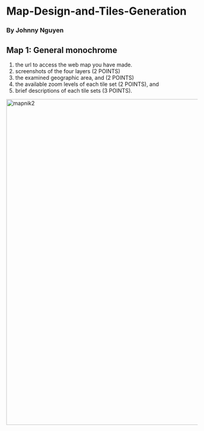 # Map-Design-and-Tiles-Generation

### By Johnny Nguyen

## Map 1: General monochrome



1. the url to access the web map you have made.
2. screenshots of the four layers (2 POINTS)
3. the examined geographic area, and (2 POINTS)
4. the available zoom levels of each tile set (2 POINTS), and
5. brief descriptions of each tile sets (3 POINTS).
<img width="855" alt="mapnik2" src="https://user-images.githubusercontent.com/119153928/220545192-fb8b8add-a865-4f0b-a813-770e21034522.png">
